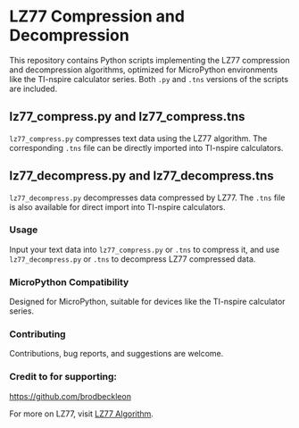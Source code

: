 # LZ77 Compression and Decompression

This repository contains Python scripts implementing the LZ77 compression and decompression algorithms, optimized for MicroPython environments like the TI-nspire calculator series. Both `.py` and `.tns` versions of the scripts are included.

## lz77_compress.py and lz77_compress.tns

`lz77_compress.py` compresses text data using the LZ77 algorithm. The corresponding `.tns` file can be directly imported into TI-nspire calculators.

## lz77_decompress.py and lz77_decompress.tns

`lz77_decompress.py` decompresses data compressed by LZ77. The `.tns` file is also available for direct import into TI-nspire calculators.

### Usage

Input your text data into `lz77_compress.py` or `.tns` to compress it, and use `lz77_decompress.py` or `.tns` to decompress LZ77 compressed data.

### MicroPython Compatibility

Designed for MicroPython, suitable for devices like the TI-nspire calculator series.

### Contributing

Contributions, bug reports, and suggestions are welcome.

### Credit to for supporting:
https://github.com/brodbeckleon

For more on LZ77, visit [LZ77 Algorithm](https://en.wikipedia.org/wiki/LZ77_and_LZ78).
